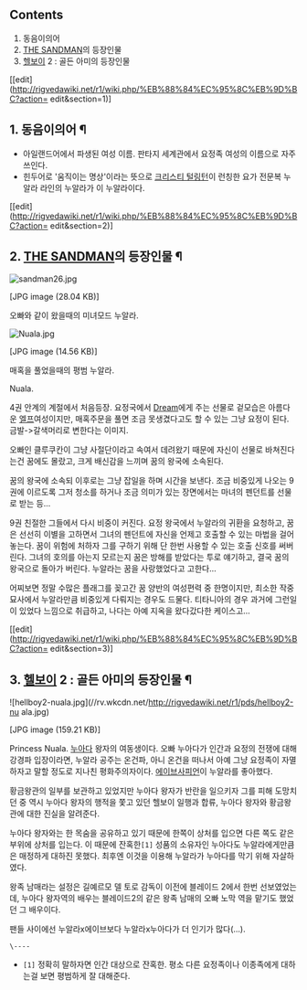 ## Contents

    

1. 동음이의어 
2. [THE SANDMAN](THE%20SANDMAN.md)의 등장인물 
3. [헬보이](%ED%97%AC%EB%B3%B4%EC%9D%B4.md) 2 : 골든 아미의 등장인물 

[[edit](http://rigvedawiki.net/r1/wiki.php/%EB%88%84%EC%95%8C%EB%9D%BC?action=
edit&section=1)]

## 1. 동음이의어 ¶

  * 아일랜드어에서 파생된 여성 이름. 판타지 세계관에서 요정족 여성의 이름으로 자주 쓰인다.
  * 힌두어로 '움직이는 명상'이라는 뜻으로 [크리스티 털링턴](%ED%81%AC%EB%A6%AC%EC%8A%A4%ED%8B%B0%20%ED%84%B8%EB%A7%81%ED%84%B4.md)이 런칭한 요가 전문복 누알라 라인의 누알라가 이 누알라이다.  

[[edit](http://rigvedawiki.net/r1/wiki.php/%EB%88%84%EC%95%8C%EB%9D%BC?action=
edit&section=2)]

## 2. [THE SANDMAN](THE%20SANDMAN.md)의 등장인물 ¶

![sandman26.jpg](//rv.wkcdn.net/http://rigvedawiki.net/r1/pds/sandman26.jpg)

[JPG image (28.04 KB)]

  
오빠와 같이 왔을때의 미녀모드 누알라.

  

![Nuala.jpg](//rv.wkcdn.net/http://rigvedawiki.net/r1/pds/Nuala.jpg)

[JPG image (14.56 KB)]

  
매혹을 풀었을때의 평범 누알라.

  

Nuala.

  

4권 안계의 계절에서 처음등장. 요정국에서 [Dream](Dream.md)에게 주는 선물로 겉모습은 아름다운
[엘프](%EC%97%98%ED%94%84.md)여성이지만, 매혹주문을 풀면 조금 못생겼다고도 할 수 있는 그냥 요정이 된다.
금발->갈색머리로 변한다는 이미지.

  

오빠인 클루쿠칸이 그냥 사절단이라고 속여서 데려왔기 때문에 자신이 선물로 바쳐진다는건 꿈에도 몰랐고, 크게 배신감을 느끼며 꿈의 왕국에
소속된다.

  

꿈의 왕국에 소속되 이후로는 그냥 잡일을 하며 시간을 보낸다. 조금 비중있게 나오는 9권에 이르도록 그저 청소를 하거나 조금 의미가 있는
장면에서는 마녀의 펜던트를 선물로 받는 등...

  

9권 친절한 그들에서 다시 비중이 커진다. 요정 왕국에서 누알라의 귀환을 요청하고, 꿈은 선선히 이별을 고하면서 그녀의 펜던트에 자신을
언제고 호출할 수 있는 마법을 걸어놓는다. 꿈이 위험에 처하자 그를 구하기 위해 단 한번 사용할 수 있는 호출 신호를 써버린다. 그녀의
호의를 아는지 모르는지 꿈은 방해를 받았다는 투로 얘기하고, 결국 꿈의 왕국으로 돌아가 버린다. 누알라는 꿈을 사랑했었다고 고한다...

  

어찌보면 정말 수많은 플래그를 꽂고간 꿈 양반의 여성편력 중 한명이지만, 최소한 작중 묘사에서 누알라만큼 비중있게 다뤄지는 경우도 드물다.
티타니아의 경우 과거에 그런일이 있었다 느낌으로 취급하고, 나다는 아예 지옥을 왔다갔다한 케이스고...

  

[[edit](http://rigvedawiki.net/r1/wiki.php/%EB%88%84%EC%95%8C%EB%9D%BC?action=
edit&section=3)]

## 3. [헬보이](%ED%97%AC%EB%B3%B4%EC%9D%B4.md) 2 : 골든 아미의 등장인물 ¶

![hellboy2-nuala.jpg](//rv.wkcdn.net/http://rigvedawiki.net/r1/pds/hellboy2-nu
ala.jpg)

[JPG image (159.21 KB)]

  

Princess Nuala. [누아다](%EB%88%84%EC%95%84%EB%8B%A4.md) 왕자의 여동생이다. 오빠 누아다가
인간과 요정의 전쟁에 대해 강경파 입장이라면, 누알라 공주는 온건파, 아니 온건을 떠나서 아예 그냥 요정족이 자멸하자고 말할 정도로 지나친
평화주의자이다. [에이브사피언](%EC%97%90%EC%9D%B4%EB%B8%8C%20%EC%82%AC%ED%94%BC%EC%96%B8.md)이 누알라를
좋아했다.

  

황금왕관의 일부를 보관하고 있었지만 누아다 왕자가 반란을 일으키자 그를 피해 도망치던 중 역시 누아다 왕자의 행적을 쫓고 있던 헬보이 일행과
합류, 누아다 왕자와 황금왕관에 대한 진실을 알려준다.

  

누아다 왕자와는 한 목숨을 공유하고 있기 때문에 한쪽이 상처를 입으면 다른 쪽도 같은 부위에 상처를 입는다. 이 때문에 잔혹한`[1]`
성품의 소유자인 누아다도 누알라에게만큼은 매정하게 대하진 못했다. 최후엔 이것을 이용해 누알라가 누아다를 막기 위해 자살하였다.

  

왕족 남매라는 설정은 길예르모 델 토로 감독이 이전에 블레이드 2에서 한번 선보였었는데, 누아다 왕자역의 배우는 블레이드2의 같은 왕족
남매의 오빠 노막 역을 맡기도 했었던 그 배우이다.

  

팬들 사이에선 누알라x에이브보다 누알라x누아다가 더 인기가 많다(…).

`\----`

  * `[1]` 정확히 말하자면 인간 대상으로 잔혹한. 평소 다른 요정족이나 이종족에게 대하는걸 보면 평범하게 잘 대해준다.

